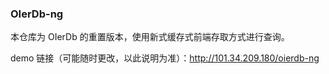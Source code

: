 ### OIerDb-ng

本仓库为 OIerDb 的重置版本，使用新式缓存式前端存取方式进行查询。

demo 链接（可能随时更改，以此说明为准）：http://101.34.209.180/oierdb-ng
